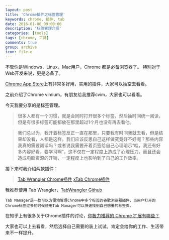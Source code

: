 ```yaml
---
layout: post
title: 'Chrome插件之标签管理'
keywords: chrome, 插件, tab
date: 2016-01-06 09:00:00
description: '标签管理介绍'
categories: [tools]
tags: [chrome, 工具]
comments: true
group: archive
icon: file-o
---
```


不管你是Windows，Linux，Mac用户，Chrome 都是必备浏览器了。
特别对于Web开发来说，更是必备了。

<!--more-->

[Chrome App Store](https://chrome.google.com/webstore/category/apps)上有非常多好用，实用的插件，大家可以抽空去看看。

之前介绍了Chrome vimium，有朋友给我推荐cvim，大家也可以看看。

今天我要分享的是标签管理。

>很多人都有一个习惯，就是会同时打开很多个标签，然后抽时间统一阅读，但是有很多标签可能都放在那里超过1个月也没有再去看他。

>我们总以为，我开着标签反正一直在那里，只要我有时间我就去看，但是结果却没看，人都是这样。我们应该反思自己这样做究竟好不好呢？那些内容我真的需要阅读吗？或者说我需要开着页签给自己心理暗示“哇，我还有好多内容好看，要学习啊”，这不仅在一定程度上造成了心理压力，而且还会造成电脑资源的开销，一定程度上也影响到了自己的工作效率。

接下来时我介绍两款插件：

>[Tab Wrangler Chrome插件](https://chrome.google.com/webstore/detail/tab-wrangler/egnjhciaieeiiohknchakcodbpgjnchh)
>[xTab Chrome插件](https://chrome.google.com/webstore/detail/xtab/amddgdnlkmohapieeekfknakgdnpbleb)

我推荐使用 Tab Wrangler，[TabWrangler Github](https://github.com/jacobSingh/tabwrangler)

	Tab Manager是一款可以方便地管理Chrome中多个标签的谷歌浏览器插件，当用户打开的Chrome标签过多的时候使用Tab Manager可以快速找到自己想要的标签页。


在知乎上有很多关于Chrome插件的讨论，[你极力推荐的 Chrome 扩展有哪些？](https://www.zhihu.com/question/19594682)

大家也可以上去看看，然后选择自己需要的装上试试。肯定会给你的工作、生活带来不一样提升。